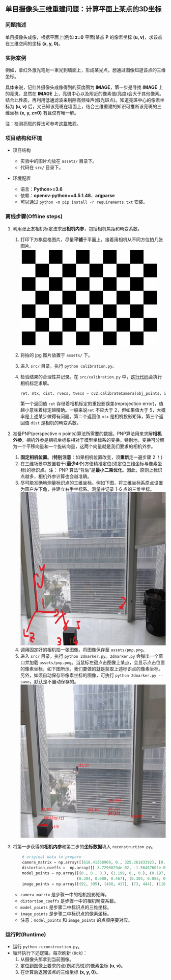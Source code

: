 ## 单目摄像头三维重建问题：计算平面上某点的3D坐标

### 问题描述

单目摄像头成像，根据平面上(例如 **z=0** 平面)某点 **P** 的像素坐标 **(u, v)**，求该点在三维空间的坐标 **(x, y, 0)**。

### 实际案例

例如，拿红外激光笔射一束光到墙面上，形成某光点，想通过图像知道该点的三维坐标。

具体来说，记红外摄像头成像得到的灰度图为 **IMAGE**，第一步是寻找 **IMAGE** 上的亮斑。显然在 **IMAGE** 上，亮斑中心以及附近的像素值(亮度)会大于其他像素。结合此性质，再利用低通滤波来剔除高频噪声(假光斑点)。知道亮斑中心的像素坐标为 **(u, v)** 后，又已知该亮斑在墙面上，结合三维重建的知识可推断该亮斑的三维坐标 **(x, y, z=0)** 有且仅有唯一解。

注：检测亮斑的算法可参考[这篇教程](https://www.pyimagesearch.com/2016/10/31/detecting-multiple-bright-spots-in-an-image-with-python-and-opencv/)。

### 项目结构和环境

- 项目结构
  - 实验中的图片均放在 `assets/` 目录下。
  - 代码在 `src/` 目录下。

- 环境配置
  - 语言：**Python>=3.6**
  - 依赖：**opencv-python==4.5.1.48**、**argparse**
  - 可以通过 `python -m pip install -r requirements.txt` 安装。

### 离线步骤(Offline steps)

1. 利用张正友相机标定法求出**相机内参**，包括相机焦距和畸变系数。
   1. 打印下方棋盘格图片，尽量**平铺**于平面上，接着用相机从不同方位拍几张图片。<img src="https://github.com/Zju-George/3DReconstructionExample/raw/main/assets/checkerboard.png" alt="HMI" width="433" height="305" align="bottom" />
   
   2. 将拍的 jpg 图片放置于 `assets/` 下。
   3. 进入 `src/` 目录，执行 `python calibration.py`。
   4. 检验结果的合理性并记录。在 `src/calibration.py` 中，[这行代码](https://github.com/Zju-George/3DReconstructionExample/blob/a2ab1cc6d42094d5043bbdafdee6d1865ed5240b/src/calibration.py#L44)会执行相机标定求解。
        ```python
        ret, mtx, dist, rvecs, tvecs = cv2.calibrateCamera(obj_points, img_points, size, None, None)
        ```
        第一个返回值 `ret` 存储着相机标定的重投影误差(reprojection error)，值越小意味着标定越精确。一般来说`ret` 不应大于 2，但如果值大于 5，大概率是上述某步做得有问题。第二个返回值 `mtx` 是相机投影矩阵，第三个返回值 `dist` 是相机的畸变系数。
   

2. 准备PNP(perspective n points)算法所需要的数据。PNP算法用来求解**相机外参**，相机外参是相机坐标系相对于模型坐标系的变换。特别地，变换可分解为一个平移向量和一个旋转向量，这两个向量就是我们要求的相机外参。
   1. **固定相机位置**。(**特别注意**：如果相机位置改变，须**重新**走一遍步骤 2 ！)
   2. 在三维场景中放置若干(**最少4个**)方便精准定位(须定位三维坐标与像素坐标)的标识点。注： PNP 算法“背后”是**最小二乘优化**。因此，原则上标识点越多，相机外参计算也会越准确。
   3. 尽可能准确地测量标识点的三维坐标。例如下图，将三维坐标系原点设置为窗户左下角，并建立右手坐标系。测量并记录 1-6 点的三维坐标。
        <img src="https://github.com/Zju-George/3DReconstructionExample/raw/main/assets/image.jpg" alt="HMI" width="640" height="480" align="bottom" />
   4. 调用固定好的相机拍一张图像，将图像保存至 `assets/pnp.png`。
   5. 进入 `src/` 目录，执行 `python 2dmarker.py`。`2dmarker.py` 会弹出一个窗口并加载 `assets/pnp.png`。当鼠标左键点击图像上某点，会显示点击位置的像素坐标，如下图所示。我们要做的就是获取上述标识点的像素坐标。另外，如须自动保存带像素坐标的图像，可执行 `python 2dmarker.py --save`，默认是不自动保存的。
        <img src="https://github.com/Zju-George/3DReconstructionExample/raw/main/assets/2dmarker.png" alt="HMI" width="640" height="480" align="bottom" />
3. 将第一步获得的**相机内参**和第二步的**坐标数据**填入 `reconstruction.py`。
    ```python
        # original data to prepare 
        camera_matrix = np.array([[618.41368969, 0., 325.36183392], [0., 622.17832864, 264.46629453], [0., 0., 1.]], dtype='double')
        distortion_coeffs =  np.array([[ 3.72960294e-02, -1.56467602e-02, -3.25651528e-04, 1.03897830e-03]], dtype='double')
        model_points = np.array([(0., 0., 0.), (1.199, 0., 0.), (0.197, 0.088, 0.467), 
                                (0.304, 0.088, 0.467), (0.304, 0.088, 0.337), (0.197, 0.088, 0.337)])
        image_points = np.array([(92, 395), (488, 417), (73, 444), (116, 447), (139, 423), (98, 419)], dtype='double')
    ```
    - `camera_matrix` 是步骤一中的相机投影矩阵。
    - `distortion_coeffs` 是步骤一中的相机畸变系数。
    - `model_points` 是步骤二中标识点的三维坐标。
    - `image_points` 是步骤二中标识点的像素坐标。
    - 注意：`model_points` 和 `image_points` 的点顺序要对应。


### 运行时(Runtime)
   - 运行 `python reconstruction.py`。
   - 循环执行下述逻辑。每次刷新 (tick)：
      1. 从摄像头那拿到当前图像。
      2. 定位到图像上要求的点(例如亮斑)的像素坐标 **(u, v)**。
      3. 在计算后返回该点的三维坐标 **(x, y, 0)**。

